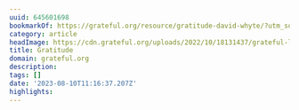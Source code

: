 ```yaml
---
uuid: 645601698
bookmarkOf: https://grateful.org/resource/gratitude-david-whyte/?utm_source=DenseDiscovery-248
category: article
headImage: https://cdn.grateful.org/uploads/2022/10/18131437/grateful-living-welcome-feature.jpg
title: Gratitude
domain: grateful.org
description: 
tags: []
date: '2023-08-10T11:16:37.207Z'
highlights: 
---
```



